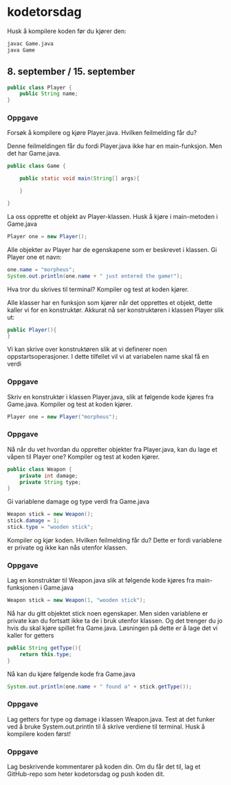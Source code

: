 # kodetorsdag

Husk å kompilere koden før du kjører den:

```bash
javac Game.java
java Game
```
## 8. september / 15. september

```java
public class Player {
    public String name;
}
```

### Oppgave

Forsøk å kompilere og kjøre Player.java. Hvilken feilmelding får du?

Denne feilmeldingen får du fordi Player.java ikke har en main-funksjon. Men det har Game.java. 

```java
public class Game {

    public static void main(String[] args){

    }

}

```

La oss opprette et objekt av Player-klassen. Husk å kjøre i main-metoden i Game.java

```java
Player one = new Player();
```

Alle objekter av Player har de egenskapene som er beskrevet i klassen. Gi Player one et navn:

```java
one.name = "morpheus";
System.out.println(one.name + " just entered the game!");
```

Hva tror du skrives til terminal? Kompiler og test at koden kjører. 

Alle klasser har en funksjon som kjører når det opprettes et objekt, dette kaller vi for en konstruktør. Akkurat nå ser konstruktøren i klassen Player slik ut: 

```java
public Player(){
}
```

Vi kan skrive over konstruktøren slik at vi definerer noen oppstartsoperasjoner. I dette tilfellet vil vi at variabelen name skal få en verdi

### Oppgave
Skriv en konstruktør i klassen Player.java, slik at følgende kode kjøres fra Game.java. Kompiler og test at koden kjører. 

```java
Player one = new Player("morpheus");
```

### Oppgave
Nå når du vet hvordan du oppretter objekter fra Player.java, kan du lage et våpen til Player one? Kompiler og test at koden kjører. 

```java
public class Weapon {
    private int damage;
    private String type;
}
```

Gi variablene damage og type verdi fra Game.java

```java
Weapon stick = new Weapon();
stick.damage = 1;
stick.type = "wooden stick";
```

Kompiler og kjør koden. Hvilken feilmelding får du? Dette er fordi variablene er private og ikke kan nås utenfor klassen. 

### Oppgave
Lag en konstruktør til Weapon.java slik at følgende kode kjøres fra main-funksjonen i Game.java

```java
Weapon stick = new Weapon(1, "wooden stick");
```

Nå har du gitt objektet stick noen egenskaper. Men siden variablene er private kan du fortsatt ikke ta de i bruk utenfor klassen. Og det trenger du jo hvis du skal kjøre spillet fra Game.java. Løsningen på dette er å lage det vi kaller for getters 

```java
public String getType(){
    return this.type;
}
```

Nå kan du kjøre følgende kode fra Game.java

```java
System.out.println(one.name + " found a" + stick.getType());
```

### Oppgave
Lag getters for type og damage i klassen Weapon.java. Test at det funker ved å bruke System.out.println til å skrive verdiene til terminal. Husk å kompilere koden først! 

### Oppgave
Lag beskrivende kommentarer på koden din. Om du får det til, lag et GitHub-repo som heter kodetorsdag og push koden dit. 